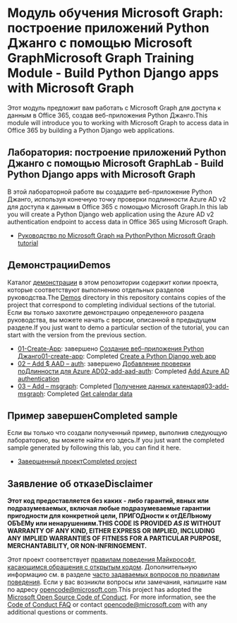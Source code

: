 # <a name="microsoft-graph-training-module---build-python-django-apps-with-microsoft-graph"></a><span data-ttu-id="391a0-101">Модуль обучения Microsoft Graph: построение приложений Python Джанго с помощью Microsoft Graph</span><span class="sxs-lookup"><span data-stu-id="391a0-101">Microsoft Graph Training Module - Build Python Django apps with Microsoft Graph</span></span>

<span data-ttu-id="391a0-102">Этот модуль предложит вам работать с Microsoft Graph для доступа к данным в Office 365, создав веб-приложения Python Джанго.</span><span class="sxs-lookup"><span data-stu-id="391a0-102">This module will introduce you to working with Microsoft Graph to access data in Office 365 by building a Python Django web applications.</span></span>

## <a name="lab---build-python-django-apps-with-microsoft-graph"></a><span data-ttu-id="391a0-103">Лаборатория: построение приложений Python Джанго с помощью Microsoft Graph</span><span class="sxs-lookup"><span data-stu-id="391a0-103">Lab - Build Python Django apps with Microsoft Graph</span></span>

<span data-ttu-id="391a0-104">В этой лабораторной работе вы создадите веб-приложение Python Джанго, используя конечную точку проверки подлинности Azure AD v2 для доступа к данным в Office 365 с помощью Microsoft Graph.</span><span class="sxs-lookup"><span data-stu-id="391a0-104">In this lab you will create a Python Django web application using the Azure AD v2 authentication endpoint to access data in Office 365 using Microsoft Graph.</span></span>

- [<span data-ttu-id="391a0-105">Руководство по Microsoft Graph на Python</span><span class="sxs-lookup"><span data-stu-id="391a0-105">Python Microsoft Graph tutorial</span></span>](https://docs.microsoft.com/graph/training/python-tutorial)

## <a name="demos"></a><span data-ttu-id="391a0-106">Демонстрации</span><span class="sxs-lookup"><span data-stu-id="391a0-106">Demos</span></span>

<span data-ttu-id="391a0-107">Каталог [демонстрации](./Demos) в этом репозитории содержит копии проекта, которые соответствуют выполнению отдельных разделов руководства.</span><span class="sxs-lookup"><span data-stu-id="391a0-107">The [Demos](./Demos) directory in this repository contains copies of the project that correspond to completing individual sections of the tutorial.</span></span> <span data-ttu-id="391a0-108">Если вы только захотите демонстрацию определенного раздела руководства, вы можете начать с версии, описанной в предыдущем разделе.</span><span class="sxs-lookup"><span data-stu-id="391a0-108">If you just want to demo a particular section of the tutorial, you can start with the version from the previous section.</span></span>

- <span data-ttu-id="391a0-109">[01-Create-App](Demos/01-create-app): завершено [Создание веб-приложения Python Джанго](https://docs.microsoft.com/graph/training/python-tutorial?tutorial-step=1)</span><span class="sxs-lookup"><span data-stu-id="391a0-109">[01-create-app](Demos/01-create-app): Completed [Create a Python Django web app](https://docs.microsoft.com/graph/training/python-tutorial?tutorial-step=1)</span></span>
- <span data-ttu-id="391a0-110">[02 – Add $ AAD – auth](Demos/02-add-aad-auth): завершено [Добавление проверки поДлинности для Azure AD](https://docs.microsoft.com/graph/training/python-tutorial?tutorial-step=3)</span><span class="sxs-lookup"><span data-stu-id="391a0-110">[02-add-aad-auth](Demos/02-add-aad-auth): Completed [Add Azure AD authentication](https://docs.microsoft.com/graph/training/python-tutorial?tutorial-step=3)</span></span>
- <span data-ttu-id="391a0-111">[03 – Add – msgraph](Demos/03-add-msgraph): Completed [Получение данных календаря](https://docs.microsoft.com/graph/training/python-tutorial?tutorial-step=4)</span><span class="sxs-lookup"><span data-stu-id="391a0-111">[03-add-msgraph](Demos/03-add-msgraph): Completed [Get calendar data](https://docs.microsoft.com/graph/training/python-tutorial?tutorial-step=4)</span></span>

## <a name="completed-sample"></a><span data-ttu-id="391a0-112">Пример завершен</span><span class="sxs-lookup"><span data-stu-id="391a0-112">Completed sample</span></span>

<span data-ttu-id="391a0-113">Если вы только что создали полученный пример, выполнив следующую лабораторию, вы можете найти его здесь.</span><span class="sxs-lookup"><span data-stu-id="391a0-113">If you just want the completed sample generated by following this lab, you can find it here.</span></span>

- [<span data-ttu-id="391a0-114">Завершенный проект</span><span class="sxs-lookup"><span data-stu-id="391a0-114">Completed project</span></span>](Demos/03-add-msgraph)

## <a name="disclaimer"></a><span data-ttu-id="391a0-115">Заявление об отказе</span><span class="sxs-lookup"><span data-stu-id="391a0-115">Disclaimer</span></span>

<span data-ttu-id="391a0-116">**Этот код предоставляется без каких *-* либо гарантий, явных или подразумеваемых, включая любые подразумеваемые гарантии пригодности для конкретной цели, ПРИГОДности к отДЕЛЬному ОБЪЕМу или ненарушениям.**</span><span class="sxs-lookup"><span data-stu-id="391a0-116">**THIS CODE IS PROVIDED *AS IS* WITHOUT WARRANTY OF ANY KIND, EITHER EXPRESS OR IMPLIED, INCLUDING ANY IMPLIED WARRANTIES OF FITNESS FOR A PARTICULAR PURPOSE, MERCHANTABILITY, OR NON-INFRINGEMENT.**</span></span>

<span data-ttu-id="391a0-p102">Этот проект соответствует [правилам поведения Майкрософт, касающимся обращения с открытым кодом](https://opensource.microsoft.com/codeofconduct/). Дополнительную информацию см. в разделе [часто задаваемых вопросов по правилам поведения](https://opensource.microsoft.com/codeofconduct/faq/). Если у вас возникли вопросы или замечания, напишите нам по адресу [opencode@microsoft.com](mailto:opencode@microsoft.com).</span><span class="sxs-lookup"><span data-stu-id="391a0-p102">This project has adopted the [Microsoft Open Source Code of Conduct](https://opensource.microsoft.com/codeofconduct/). For more information, see the [Code of Conduct FAQ](https://opensource.microsoft.com/codeofconduct/faq/) or contact [opencode@microsoft.com](mailto:opencode@microsoft.com) with any additional questions or comments.</span></span>